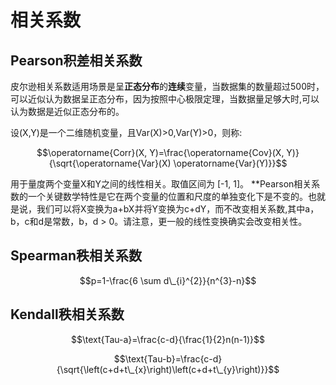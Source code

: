 # 相关系数

## Pearson积差相关系数

皮尔逊相关系数适用场景是呈**正态分布**的**连续**变量，当数据集的数量超过500时，可以近似认为数据呈正态分布，因为按照中心极限定理，当数据量足够大时,可以认为数据是近似正态分布的。

设(X,Y)是一个二维随机变量，且Var(X)>0,Var(Y)>0，则称:

$$\operatorname{Corr}(X, Y)=\frac{\operatorname{Cov}(X, Y)}{\sqrt{\operatorname{Var}(X) \operatorname{Var}(Y)}}$$

用于量度两个变量X和Y之间的线性相关。取值区间为 [-1, 1]。 \*\*Pearson相关系数的一个关键数学特性是它在两个变量的位置和尺度的单独变化下是不变的。也就是说，我们可以将X变换为a+bX并将Y变换为c+dY，而不改变相关系数,其中a，b，c和d是常数，b，d > 0。请注意，更一般的线性变换确实会改变相关性。

## Spearman秩相关系数

$$p=1-\frac{6 \sum d\_{i}^{2}}{n^{3}-n}$$

## Kendall秩相关系数

$$\text{Tau-a}=\frac{c-d}{\frac{1}{2}n(n-1)}$$

$$\text{Tau-b}=\frac{c-d}{\sqrt{\left(c+d+t\_{x}\right)\left(c+d+t\_{y}\right)}}$$